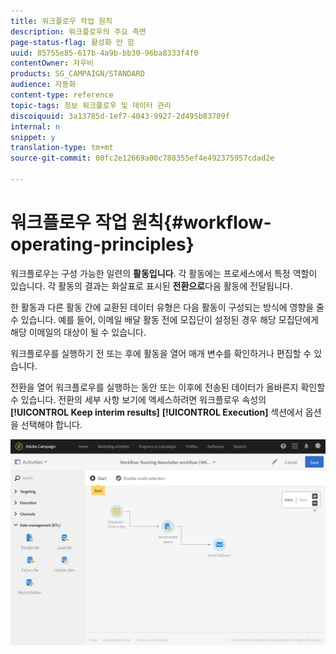 ```yaml
---
title: 워크플로우 작업 원칙
description: 워크플로우의 주요 측면
page-status-flag: 활성화 안 함
uuid: 85755e85-617b-4a9b-bb30-96ba8333f4f0
contentOwner: 자우비
products: SG_CAMPAIGN/STANDARD
audience: 자동화
content-type: reference
topic-tags: 정보 워크플로우 및 데이터 관리
discoiquuid: 3a13785d-1ef7-4043-9927-2d495b83709f
internal: n
snippet: y
translation-type: tm+mt
source-git-commit: 00fc2e12669a00c788355ef4e492375957cdad2e

---
```



# 워크플로우 작업 원칙{#workflow-operating-principles}

워크플로우는 구성 가능한 일련의 **활동입니다**. 각 활동에는 프로세스에서 특정 역할이 있습니다. 각 활동의 결과는 화살표로 표시된 **전환으로**&#x200B;다음 활동에 전달됩니다.

한 활동과 다른 활동 간에 교환된 데이터 유형은 다음 활동이 구성되는 방식에 영향을 줄 수 있습니다. 예를 들어, 이메일 배달 활동 전에 모집단이 설정된 경우 해당 모집단에게 해당 이메일의 대상이 될 수 있습니다.

워크플로우를 실행하기 전 또는 후에 활동을 열어 매개 변수를 확인하거나 편집할 수 있습니다.

전환을 열어 워크플로우를 실행하는 동안 또는 이후에 전송된 데이터가 올바른지 확인할 수 있습니다. 전환의 세부 사항 보기에 액세스하려면 워크플로우 속성의 **[!UICONTROL Keep interim results]** **[!UICONTROL Execution]** 섹션에서 옵션을 선택해야 합니다.

![](assets/workflow_overview.png)

